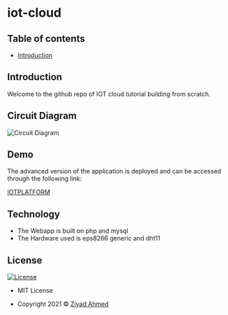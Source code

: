 # iot-cloud
## Table of contents
- [Introduction](#introduction)

## Introduction
Welcome to the github repo of IOT cloud tutorial building from scratch.

## Circuit Diagram

![Circuit Diagram](https://www.electronicwings.com/public/images/user_images/images/NodeMCU/NodeMCU%20Interfaces/NodeMCU%20DHT11/NodeMCU_DHT11_Interfacing.png)

## Demo

The advanced version of the application is deployed and can be accessed through the following link:

[IOTPLATFORM](https://iotplatform.ziyadahmed.me/)

## Technology
- The Webapp is built on php and mysql
- The Hardware used is eps8266 generic and dht11

## License

[![License](https://img.shields.io/:License-MIT-blue.svg?style=flat-square)](http://badges.mit-license.org)

- MIT License

- Copyright 2021 © [Ziyad Ahmed](https://github.com/ZiyadAhmed910)
